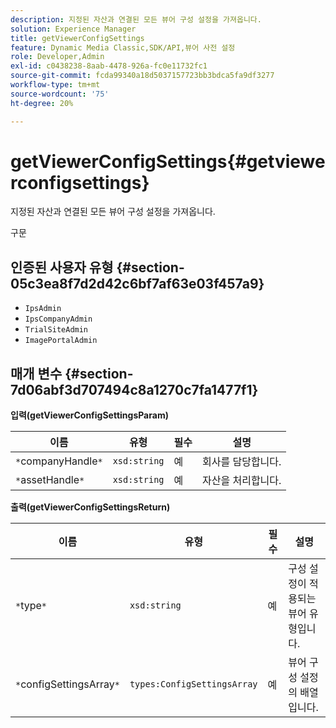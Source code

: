 ```yaml
---
description: 지정된 자산과 연결된 모든 뷰어 구성 설정을 가져옵니다.
solution: Experience Manager
title: getViewerConfigSettings
feature: Dynamic Media Classic,SDK/API,뷰어 사전 설정
role: Developer,Admin
exl-id: c0438238-8aab-4478-926a-fc0e11732fc1
source-git-commit: fcda99340a18d5037157723bb3bdca5fa9df3277
workflow-type: tm+mt
source-wordcount: '75'
ht-degree: 20%

---
```


# getViewerConfigSettings{#getviewerconfigsettings}

지정된 자산과 연결된 모든 뷰어 구성 설정을 가져옵니다.

구문

## 인증된 사용자 유형 {#section-05c3ea8f7d2d42c6bf7af63e03f457a9}

* `IpsAdmin`
* `IpsCompanyAdmin`
* `TrialSiteAdmin`
* `ImagePortalAdmin`

## 매개 변수 {#section-7d06abf3d707494c8a1270c7fa1477f1}

**입력(getViewerConfigSettingsParam)**

| 이름 | 유형 | 필수 | 설명 |
|---|---|---|---|
| `*`companyHandle`*` | `xsd:string` | 예 | 회사를 담당합니다. |
| `*`assetHandle`*` | `xsd:string` | 예 | 자산을 처리합니다. |

**출력(getViewerConfigSettingsReturn)**

| 이름 | 유형 | 필수 | 설명 |
|---|---|---|---|
| `*`type`*` | `xsd:string` | 예 | 구성 설정이 적용되는 뷰어 유형입니다. |
| `*`configSettingsArray`*` | `types:ConfigSettingsArray` | 예 | 뷰어 구성 설정의 배열입니다. |
